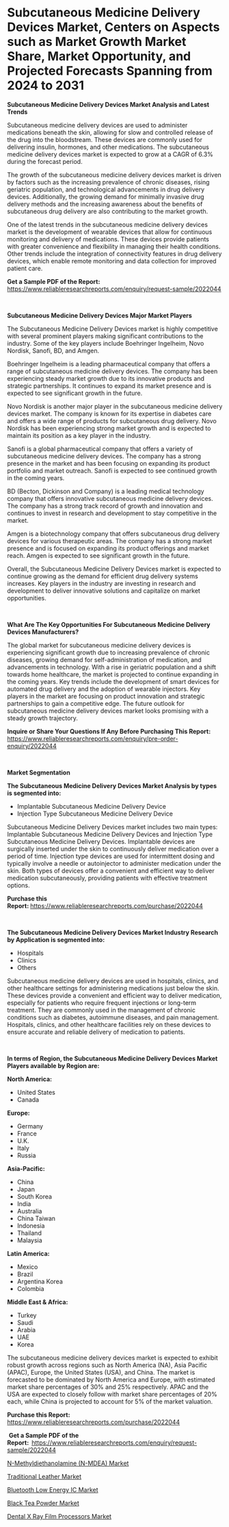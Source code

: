 <p><h1>Subcutaneous Medicine Delivery Devices Market, Centers on Aspects such as Market Growth Market Share, Market Opportunity, and Projected Forecasts Spanning from 2024 to 2031</h1></p><p><strong>Subcutaneous Medicine Delivery Devices Market Analysis and Latest Trends</strong></p>
<p><p>Subcutaneous medicine delivery devices are used to administer medications beneath the skin, allowing for slow and controlled release of the drug into the bloodstream. These devices are commonly used for delivering insulin, hormones, and other medications. The subcutaneous medicine delivery devices market is expected to grow at a CAGR of 6.3% during the forecast period.</p><p>The growth of the subcutaneous medicine delivery devices market is driven by factors such as the increasing prevalence of chronic diseases, rising geriatric population, and technological advancements in drug delivery devices. Additionally, the growing demand for minimally invasive drug delivery methods and the increasing awareness about the benefits of subcutaneous drug delivery are also contributing to the market growth.</p><p>One of the latest trends in the subcutaneous medicine delivery devices market is the development of wearable devices that allow for continuous monitoring and delivery of medications. These devices provide patients with greater convenience and flexibility in managing their health conditions. Other trends include the integration of connectivity features in drug delivery devices, which enable remote monitoring and data collection for improved patient care.</p></p>
<p><strong>Get a Sample PDF of the Report:&nbsp;</strong> <a href="https://www.reliableresearchreports.com/enquiry/request-sample/2022044">https://www.reliableresearchreports.com/enquiry/request-sample/2022044</a></p>
<p>&nbsp;</p>
<p><strong>Subcutaneous Medicine Delivery Devices Major Market Players</strong></p>
<p><p>The Subcutaneous Medicine Delivery Devices market is highly competitive with several prominent players making significant contributions to the industry. Some of the key players include Boehringer Ingelheim, Novo Nordisk, Sanofi, BD, and Amgen.</p><p>Boehringer Ingelheim is a leading pharmaceutical company that offers a range of subcutaneous medicine delivery devices. The company has been experiencing steady market growth due to its innovative products and strategic partnerships. It continues to expand its market presence and is expected to see significant growth in the future.</p><p>Novo Nordisk is another major player in the subcutaneous medicine delivery devices market. The company is known for its expertise in diabetes care and offers a wide range of products for subcutaneous drug delivery. Novo Nordisk has been experiencing strong market growth and is expected to maintain its position as a key player in the industry.</p><p>Sanofi is a global pharmaceutical company that offers a variety of subcutaneous medicine delivery devices. The company has a strong presence in the market and has been focusing on expanding its product portfolio and market outreach. Sanofi is expected to see continued growth in the coming years.</p><p>BD (Becton, Dickinson and Company) is a leading medical technology company that offers innovative subcutaneous medicine delivery devices. The company has a strong track record of growth and innovation and continues to invest in research and development to stay competitive in the market.</p><p>Amgen is a biotechnology company that offers subcutaneous drug delivery devices for various therapeutic areas. The company has a strong market presence and is focused on expanding its product offerings and market reach. Amgen is expected to see significant growth in the future.</p><p>Overall, the Subcutaneous Medicine Delivery Devices market is expected to continue growing as the demand for efficient drug delivery systems increases. Key players in the industry are investing in research and development to deliver innovative solutions and capitalize on market opportunities.</p></p>
<p>&nbsp;</p>
<p><strong>What Are The Key Opportunities For Subcutaneous Medicine Delivery Devices Manufacturers?</strong></p>
<p><p>The global market for subcutaneous medicine delivery devices is experiencing significant growth due to increasing prevalence of chronic diseases, growing demand for self-administration of medication, and advancements in technology. With a rise in geriatric population and a shift towards home healthcare, the market is projected to continue expanding in the coming years. Key trends include the development of smart devices for automated drug delivery and the adoption of wearable injectors. Key players in the market are focusing on product innovation and strategic partnerships to gain a competitive edge. The future outlook for subcutaneous medicine delivery devices market looks promising with a steady growth trajectory.</p></p>
<p><strong>Inquire or Share Your Questions If Any Before Purchasing This Report:</strong> <a href="https://www.reliableresearchreports.com/enquiry/pre-order-enquiry/2022044">https://www.reliableresearchreports.com/enquiry/pre-order-enquiry/2022044</a></p>
<p>&nbsp;</p>
<p><strong>Market Segmentation</strong></p>
<p><strong>The Subcutaneous Medicine Delivery Devices Market Analysis by types is segmented into:</strong></p>
<p><ul><li>Implantable Subcutaneous Medicine Delivery Device</li><li>Injection Type Subcutaneous Medicine Delivery Device</li></ul></p>
<p><p>Subcutaneous Medicine Delivery Devices market includes two main types: Implantable Subcutaneous Medicine Delivery Devices and Injection Type Subcutaneous Medicine Delivery Devices. Implantable devices are surgically inserted under the skin to continuously deliver medication over a period of time. Injection type devices are used for intermittent dosing and typically involve a needle or autoinjector to administer medication under the skin. Both types of devices offer a convenient and efficient way to deliver medication subcutaneously, providing patients with effective treatment options.</p></p>
<p><strong>Purchase this Report:&nbsp;</strong><a href="https://www.reliableresearchreports.com/purchase/2022044">https://www.reliableresearchreports.com/purchase/2022044</a></p>
<p>&nbsp;</p>
<p><strong>The Subcutaneous Medicine Delivery Devices Market Industry Research by Application is segmented into:</strong></p>
<p><ul><li>Hospitals</li><li>Clinics</li><li>Others</li></ul></p>
<p><p>Subcutaneous medicine delivery devices are used in hospitals, clinics, and other healthcare settings for administering medications just below the skin. These devices provide a convenient and efficient way to deliver medication, especially for patients who require frequent injections or long-term treatment. They are commonly used in the management of chronic conditions such as diabetes, autoimmune diseases, and pain management. Hospitals, clinics, and other healthcare facilities rely on these devices to ensure accurate and reliable delivery of medication to patients.</p></p>
<p>&nbsp;</p>
<p><strong>In terms of Region, the Subcutaneous Medicine Delivery Devices Market Players available by Region are:</strong></p>
<p>
    <p> <strong> North America: </strong>
        <ul>
            <li>United States</li>
            <li>Canada</li>
        </ul>
        </p> 
    <p> <strong> Europe: </strong>
        <ul>
            <li>Germany</li>
            <li>France</li>
            <li>U.K.</li>
            <li>Italy</li>
            <li>Russia</li>
        </ul>
        </p> 
    <p> <strong> Asia-Pacific: </strong>
        <ul>
            <li>China</li>
            <li>Japan</li>
            <li>South Korea</li>
            <li>India</li>
            <li>Australia</li>
            <li>China Taiwan</li>
            <li>Indonesia</li>
            <li>Thailand</li>
            <li>Malaysia</li>
        </ul>
        </p> 
    <p> <strong> Latin America: </strong>
        <ul>
            <li>Mexico</li>
            <li>Brazil</li>
            <li>Argentina Korea</li>
            <li>Colombia</li>
        </ul>
        </p> 
    <p> <strong> Middle East & Africa: </strong>
        <ul>
            <li>Turkey</li>
            <li>Saudi</li>
            <li>Arabia</li>
            <li>UAE</li>
            <li>Korea</li>
        </ul>
    </p>
    </p>
<p><p>The subcutaneous medicine delivery devices market is expected to exhibit robust growth across regions such as North America (NA), Asia Pacific (APAC), Europe, the United States (USA), and China. The market is forecasted to be dominated by North America and Europe, with estimated market share percentages of 30% and 25% respectively. APAC and the USA are expected to closely follow with market share percentages of 20% each, while China is projected to account for 5% of the market valuation.</p></p>
<p><strong>Purchase this Report: </strong><a href="https://www.reliableresearchreports.com/purchase/2022044">https://www.reliableresearchreports.com/purchase/2022044</a></p>
<p>&nbsp;<strong>Get a Sample PDF of the Report:&nbsp;&nbsp;</strong><a href="https://www.reliableresearchreports.com/enquiry/request-sample/2022044">https://www.reliableresearchreports.com/enquiry/request-sample/2022044</a></p>
<p><strong></strong></p>
<p><p><a href="https://fearless-okapi-6c8.notion.site/N-Methyldiethanolamine-N-MDEA-Market-Offer-Valuable-Insights-into-Market-Size-Market-Share-Marke-4ad1b69606834d2fb2fb1babdee53b02">N-Methyldiethanolamine (N-MDEA) Market</a></p><p><a href="https://zircon-bluebell-299.notion.site/Traditional-Leather-Market-Size-Evaluating-its-Market-Trends-Growth-and-Projections-2024-2031-82c2a94d935b49dba1f6818051cc3998">Traditional Leather Market</a></p><p><a href="https://view.publitas.com/reportprime-1/bluetooth-low-energy-ic-market-offers-provide-insightful-data-for-the-time-period-from-2024-to-2031-and-also-provide-analysis-based-on-application-type-and-region/">Bluetooth Low Energy IC Market</a></p><p><a href="https://view.publitas.com/reportprime-1/black-tea-powder-market-size-and-examines-its-market-scope-with-a-primary-focus-on-growth-opportunities-and-forecasted-trends-spanning-from-2024-to-2031/">Black Tea Powder Market</a></p><p><a href="https://github.com/kufem1/Market-Research-Report-List-1/blob/main/dental-x-ray-film-processors-market.md">Dental X Ray Film Processors Market</a></p></p>
